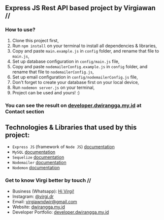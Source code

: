 ## Express JS Rest API based project by Virgiawan //

### How to use?
1. Clone this project first,
2. Run `npm install` on your terminal to install all dependencies & libraries,
3. Copy and paste `main.example.js` in `config` folder, and rename that file to `main.js`,
4. Set up database configuration in `config/main.js` file,
5. Copy and paste `nodemailerConfig.example.js` in `config` folder, and rename that file to `nodemailerConfig.js`,
6. Set up email configuration in `config/nodemailerConfig.js` file,
7. Don't forget to create your database first on your local device,
8. Run `nodemon server.js` on your terminal,
9. Project can be used and yours! :)

### You can see the result on [developer.dwirangga.my.id](https://www.developer.dwirangga.my.id) at Contact section

## Technologies & Libraries that used by this project:
- `Express JS` (framework of `Node JS`) [documentation](https://expressjs.com/)
- `MySQL` [documentation](https://www.npmjs.com/package/mysql2)
- `Sequelize` [documentation](https://sequelize.org/)
- `Nodemailer` [documentation](https://www.nodemailer.com/)
- `Nodemon` [documentation](https://www.npmjs.com/package/nodemon)

### Get to know Virgi better by touch //
- Business (Whatsapp): [Hi Virgi!](https://wa.me/6285283868663?text=Hi%2C%20Virgi.%20I%20have%20an%20idea%20to%20build%20a%20business!)
- Instagram: [@virgi.dr](https://www.instagram.com/virgi.dr/)
- Email: [virgiawndwir@gmail.com](mailto:virgiawndwir@gmail.com)
- Website: [dwirangga.my.id](https://www.dwirangga.my.id)
- Developer Portfolio: [developer.dwirangga.my.id](https://www.developer.dwirangga.my.id)
